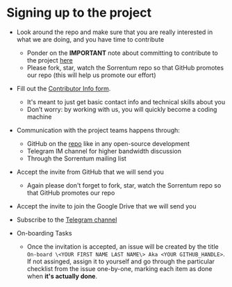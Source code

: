 # Signing up to the project

- Look around the repo and make sure that you are really interested in what we
  are doing, and you have time to contribute

  - Ponder on the **IMPORTANT** note about committing to contribute to the
    project [here](/README.md#commitment-to-Contribute)
  - Please fork, star, watch the Sorrentum repo so that GitHub promotes our repo
    (this will help us promote our effort)

- Fill out the
  [Contributor Info form](https://docs.google.com/forms/d/e/1FAIpQLSf6IogJch1YUMSc_GfRcMIltGEEZ1xTotbRVkwZzWT7eBz_jA/viewform?usp=sf_link).

  - It's meant to just get basic contact info and technical skills about you
  - Don’t worry: by working with us, you will quickly become a coding machine

- Communication with the project teams happens through:

  - GitHub on the [repo](https://github.com/sorrentum/sorrentum) like in any
    open-source development
  - Telegram IM channel for higher bandwidth discussion
  - Through the Sorrentum mailing list

- Accept the invite from GitHub that we will send you

  - Again please don't forget to fork, star, watch the Sorrentum repo so that
    GitHub promotes our repo

- Accept the invite to join the Google Drive that we will send you

- Subscribe to the [Telegram channel](https://t.me/+vqpTYvfgJRc3NzQx)

- On-boarding Tasks
  - Once the invitation is accepted, an issue will be created by the title
    `On-board \<YOUR FIRST NAME LAST NAME\> Aka <YOUR GITHUB_HANDLE>`. If not
    assinged, assign it to yourself and go through the particular checklist from
    the issue one-by-one, marking each item as done when **it's actually done**.
